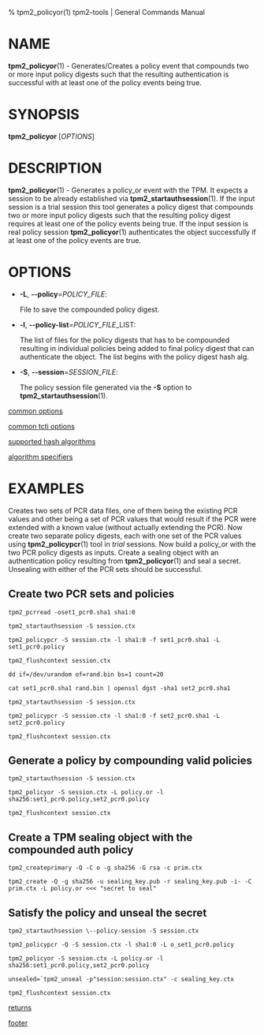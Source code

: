 % tpm2_policyor(1) tpm2-tools | General Commands Manual

# NAME

**tpm2_policyor**(1) - Generates/Creates a policy event that compounds two or
more input policy digests such that the resulting authentication is successful
with at least one of the policy events being true.

# SYNOPSIS

**tpm2_policyor** [*OPTIONS*]

# DESCRIPTION

**tpm2_policyor**(1) - Generates a policy_or event with the TPM. It expects a
session to be already established via **tpm2_startauthsession**(1). If
the input session is a trial session this tool generates a policy digest that
compounds two or more input  policy digests such that the resulting policy digest
requires at least one of the policy events being true. If the input session is
real policy session **tpm2_policyor**(1) authenticates the object successfully if
at least one of the policy events are true.

# OPTIONS

  * **-L**, **\--policy**=_POLICY\_FILE_:

    File to save the compounded policy digest.

  * **-l**, **\--policy-list**=_POLICY\_FILE_\_LIST:

    The list of files for the policy digests that has to be compounded resulting
    in individual policies being added to final policy digest that can
    authenticate the object. The list begins with the policy digest hash alg.

  * **-S**, **\--session**=_SESSION_FILE_:

    The policy session file generated via the **-S** option to
    **tpm2_startauthsession**(1).

[common options](common/options.md)

[common tcti options](common/tcti.md)

[supported hash algorithms](common/hash.md)

[algorithm specifiers](common/alg.md)

# EXAMPLES

Creates two sets of PCR data files, one of them being the existing PCR values
and other being a set of PCR values that would result if the PCR were extended
with a known value (without actually extending the PCR). Now create two separate
policy digests, each with one set of the PCR values using **tpm2_policypcr**(1) tool
in *trial* sessions. Now build a policy_or with the two PCR policy digests as
inputs. Create a sealing object with an authentication policy resulting from
**tpm2_policyor**(1)
and seal a secret. Unsealing with either of the PCR sets should be successful.

## Create two PCR sets and policies
```
tpm2_pcrread -oset1_pcr0.sha1 sha1:0

tpm2_startauthsession -S session.ctx

tpm2_policypcr -S session.ctx -l sha1:0 -f set1_pcr0.sha1 -L set1_pcr0.policy

tpm2_flushcontext session.ctx

dd if=/dev/urandom of=rand.bin bs=1 count=20

cat set1_pcr0.sha1 rand.bin | openssl dgst -sha1 set2_pcr0.sha1

tpm2_startauthsession -S session.ctx

tpm2_policypcr -S session.ctx -l sha1:0 -f set2_pcr0.sha1 -L set2_pcr0.policy

tpm2_flushcontext session.ctx
```

## Generate a policy by compounding valid policies
```
tpm2_startauthsession -S session.ctx

tpm2_policyor -S session.ctx -L policy.or -l sha256:set1_pcr0.policy,set2_pcr0.policy

tpm2_flushcontext session.ctx
```

## Create a TPM sealing object with the compounded auth policy
```
tpm2_createprimary -Q -C o -g sha256 -G rsa -c prim.ctx

tpm2_create -Q -g sha256 -u sealing_key.pub -r sealing_key.pub -i- -C prim.ctx -L policy.or <<< "secret to seal"
```

## Satisfy the policy and unseal the secret
```
tpm2_startauthsession \--policy-session -S session.ctx

tpm2_policypcr -Q -S session.ctx -l sha1:0 -L o_set1_pcr0.policy

tpm2_policyor -S session.ctx -L policy.or -l sha256:set1_pcr0.policy,set2_pcr0.policy

unsealed=`tpm2_unseal -p"session:session.ctx" -c sealing_key.ctx

tpm2_flushcontext session.ctx
```

[returns](common/returns.md)

[footer](common/footer.md)
